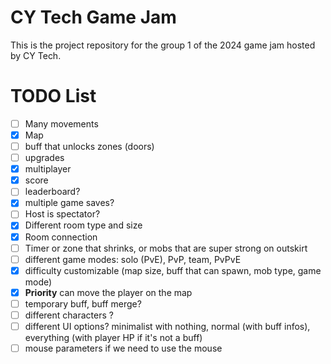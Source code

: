 # CY Tech Game Jam

This is the project repository for the group 1 of the 2024 game jam hosted by CY Tech.

# TODO List
- [ ] Many movements
- [x] Map
- [ ] buff that unlocks zones (doors)
- [ ] upgrades
- [x] multiplayer
- [x] score
- [ ] leaderboard?
- [x] multiple game saves?
- [ ] Host is spectator?
- [x] Different room type and size
- [x] Room connection
- [ ] Timer or zone that shrinks, or mobs that are super strong on outskirt
- [ ] different game modes: solo (PvE), PvP, team, PvPvE
- [x] difficulty customizable (map size, buff that can spawn, mob type, game mode)
- [x] **Priority** can move the player on the map
- [ ] temporary buff, buff merge?
- [ ] different characters ?
- [ ] different UI options? minimalist with nothing, normal (with buff infos), everything (with player HP if it's not a buff)
- [ ] mouse parameters if we need to use the mouse